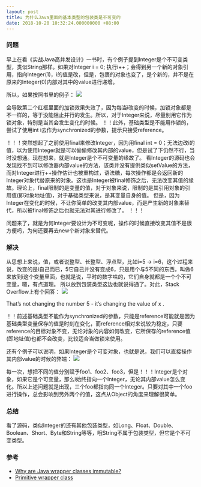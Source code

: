 ```yaml
---
layout: post
title: 为什么Java里面的基本类型的包装类是不可变的
date: 2018-10-20 10:32:24.000000000 +08:00
---
```


### 问题

早上在看《实战Java高并发设计》一书时，有个例子提到Integer是个不可变类型，类似String那样。如果对Integer i = 0; 执行i++；会得到另一个新的对象引用，指向Integer(1)，i的值是改，但是，包裹的对象也变了，是个新的，并不是在原来的Integer(0)内部对其中的value进行递增。

所以，如果按照书里的例子：
![](http://pkh7m4ciq.bkt.clouddn.com/2019-01-02-15464042611598.png)


会导致第二个红框里面的加锁效果失效了，因为每当i改变的时候，加锁对象都是不一样的，等于没能阻止并行的发生。所以，对于Integer来说，尽量别用它作为锁对象，特别是当其会发生变化的时候。
！！此外，基础类型是不能用作锁的，尝试了使用int i去作为synchronized的参数，提示只接受reference。

！！！突然想起了之前使用final来修改Integer，因为用final int = 0；无法边改i的值，以为使用Integer就是可以偷偷修改其内部的value，但是试了下仍然不行，当时没想通。现在想来，就是Integer是个不可变量的缘故了。
看Integer的源码也会发现找不到可以修改器内部value的方法，该类并没有提供类似setValue的方法，而对Integer进行++操作估计也被重构过，语法糖，每次操作都是会返回新的Integer对象代替原来的对象。这也是Integer被final修饰之后，无法改变其值的缘故。理论上，final限制的是变量的值，对于对象来说，限制的是其引用对象的引用值(即对象地址值)，对于基础类型来说，是其变量自身的值。
但是，因为Integer在变化的时候，不让你简单的改变其内部value，而是产生新的对象来替代，所以被final修饰之后也就无法对其进行修改了。
！！！

问题来了，就是为何Integer要设计为不可变呢，操作的时候直接改变其值不是很方便吗，为何还要再去new个新对象来替代。

### 解决

从思想上来说，值，或者说整型、长整型、浮点型，比如i=5 -> i=6，这个过程来说，改变的是i自己而已，5它自己并没有变成6，只是用个与5不同的东西，叫做6来放到i这个变量里面，也就是说，平时的数字啥的，它们自身就都是一个个不可变量，嗯，有点道理。
所以放到包装类型这边也就说得通了。对此，Stack Overflow上有个回答：
![](http://pkh7m4ciq.bkt.clouddn.com/2019-01-02-15464042894612.png)


That’s not changing the number 5 - it’s changing the value of x .

！！前述基础类型不能作为synchronized的参数，只能是reference可能就是因为基础类型变量保存的值是时刻在变化，而reference相对来说较为稳定，只要reference的目标对象不变，无论对象的内容如何改变，它所保存的reference值(即地址值)也都不会改变，比较适合当做锁来使用。

还有个例子可以说明，如果Integer是个可变对象，也就是说，我们可以直接操作其内部value的时候的弊端：
![](http://pkh7m4ciq.bkt.clouddn.com/2019-01-02-15464043174603.png)


每一次，想把不同的值分别赋予foo1、foo2、foo3，但是！！！Integer是个对象，如果它是个可变量，那么i始终指向一个Integer，无论其内部value怎么变化。所以上述问题就是出现，三个foo都指向同一个Integer。只要对其中一个foo进行操作，总会影响到另外两个的值，这点从Object的角度来理解很简单。


### 总结

看了源码，类似Integer的还有其他包装类型，如Long、Float、Double、Boolean、Short、Byte和String等等，哦String不属于包装类型，但它是个不可变类型。

### 参考
- [Why are Java wrapper classes immutable?](https://stackoverflow.com/questions/12370544/why-are-java-wrapper-classes-immutable)
- [Primitive wrapper class](https://en.wikipedia.org/wiki/Primitive_wrapper_class)


